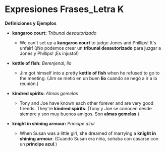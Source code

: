 # Expresiones Frases_Letra K



**Definiciones y Ejemplos**

*   **kangaroo court:** *Tribunal desautorizado*
    *   We can't set up a **kangaroo court** to judge Jones and Phillips! It's unfair! (¡No podemos crear un **tribunal desautorizado** para juzgar a Jones y Phillips! ¡Es injusto!)

*   **kettle of fish:** *Berenjenal, lío*
    *   Jim got himself into a pretty **kettle of fish** when he refused to go to the meeting. (Jim se metió en un buen **lío** cuando se negó a ir a la reunión.)

*   **kindred spirits:** *Almas gemelas*
    *   Tony and Joe have known each other forever and are very good friends. They're **kindred spirits**. (Tony y Joe se conocen desde siempre y son muy buenos amigos. Son **almas gemelas**.)

*   **knight in shining armour:** *Príncipe azul*
    *   When Susan was a little girl, she dreamed of marrying a **knight in shining armour**. (Cuando Susan era niña, soñaba con casarse con un **príncipe azul**.)


